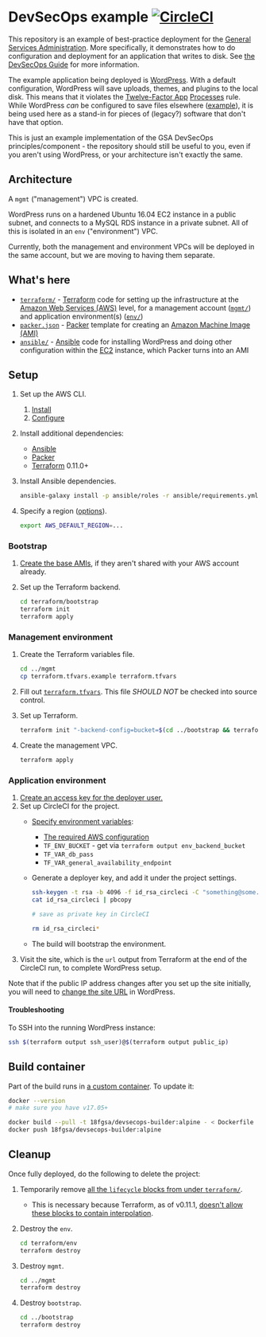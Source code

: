 # DevSecOps example [![CircleCI](https://circleci.com/gh/GSA/devsecops-example.svg?style=svg)](https://circleci.com/gh/GSA/devsecops-example)

This repository is an example of best-practice deployment for the [General Services Administration](https://www.gsa.gov/). More specifically, it demonstrates how to do configuration and deployment for an application that writes to disk. See [the DevSecOps Guide](https://tech.gsa.gov/guides/dev_sec_ops_guide/) for more information.

The example application being deployed is [WordPress](https://wordpress.org/). With a default configuration, WordPress will save uploads, themes, and plugins to the local disk. This means that it violates the [Twelve-Factor App](https://12factor.net/) [Processes](https://12factor.net/processes) rule. While WordPress _can_ be configured to save files elsewhere ([example](https://github.com/dzuelke/wordpress-12factor)), it is being used here as a stand-in for pieces of (legacy?) software that don't have that option.

This is just an example implementation of the GSA DevSecOps principles/component - the repository should still be useful to you, even if you aren't using WordPress, or your architecture isn't exactly the same.

## Architecture

A `mgmt` ("management") VPC is created.

WordPress runs on a hardened Ubuntu 16.04 EC2 instance in a public subnet, and connects to a MySQL RDS instance in a private subnet. All of this is isolated in an `env` ("environment") VPC.

Currently, both the management and environment VPCs will be deployed in the same account, but we are moving to having them separate.

## What's here

* [`terraform/`](terraform/env/) - [Terraform](https://www.terraform.io/) code for setting up the infrastructure at the [Amazon Web Services (AWS)](https://aws.amazon.com/) level, for a management account ([`mgmt/`](terraform/mgmt/)) and application environment(s) ([`env/`](terraform/env/))
* [`packer.json`](packer.json) - [Packer](https://www.packer.io/) template for creating an [Amazon Machine Image (AMI)](https://docs.aws.amazon.com/AWSEC2/latest/UserGuide/AMIs.html)
* [`ansible/`](ansible/) - [Ansible](https://docs.ansible.com/ansible/latest/index.html) code for installing WordPress and doing other configuration within the [EC2](https://aws.amazon.com/ec2/) instance, which Packer turns into an AMI

## Setup

1. Set up the AWS CLI.
    1. [Install](https://docs.aws.amazon.com/cli/latest/userguide/installing.html)
    1. [Configure](https://docs.aws.amazon.com/cli/latest/userguide/cli-chap-getting-started.html)
1. Install additional dependencies:
    * [Ansible](https://docs.ansible.com/ansible/latest/intro_installation.html)
    * [Packer](https://www.packer.io/)
    * [Terraform](https://www.terraform.io/) 0.11.0+
1. Install Ansible dependencies.

    ```sh
    ansible-galaxy install -p ansible/roles -r ansible/requirements.yml
    ```
1. Specify a region ([options](https://docs.aws.amazon.com/AWSEC2/latest/UserGuide/using-regions-availability-zones.html#concepts-available-regions)).

    ```sh
    export AWS_DEFAULT_REGION=...
    ```

### Bootstrap

1. [Create the base AMIs](https://github.com/GSA/security-benchmarks#base-images), if they aren't shared with your AWS account already.
1. Set up the Terraform backend.

    ```sh
    cd terraform/bootstrap
    terraform init
    terraform apply
    ```

### Management environment

1. Create the Terraform variables file.

    ```sh
    cd ../mgmt
    cp terraform.tfvars.example terraform.tfvars
    ```

1. Fill out [`terraform.tfvars`](terraform/mgmt/terraform.tfvars.example). This file *SHOULD NOT* be checked into source control.
1. Set up Terraform.

    ```sh
    terraform init "-backend-config=bucket=$(cd ../bootstrap && terraform output bucket)"
    ```

1. Create the management VPC.

    ```sh
    terraform apply
    ```

### Application environment

1. [Create an access key for the deployer user.](https://console.aws.amazon.com/iam/home#/users/circleci-deployer?section=security_credentials)
1. Set up CircleCI for the project.
    * [Specify environment variables](https://circleci.com/docs/2.0/env-vars/#adding-environment-variables-in-the-app):
        * [The required AWS configuration](https://www.terraform.io/docs/providers/aws/index.html#environment-variables)
        * `TF_ENV_BUCKET` - get via `terraform output env_backend_bucket`
        * `TF_VAR_db_pass`
        * `TF_VAR_general_availability_endpoint`
    * Generate a deployer key, and add it under the project settings.

        ```sh
        ssh-keygen -t rsa -b 4096 -f id_rsa_circleci -C "something@some.gov" -N ""
        cat id_rsa_circleci | pbcopy

        # save as private key in CircleCI

        rm id_rsa_circleci*
        ```

    * The build will bootstrap the environment.
1. Visit the site, which is the `url` output from Terraform at the end of the CircleCI run, to complete WordPress setup.

Note that if the public IP address changes after you set up the site initially, you will need to [change the site URL](https://codex.wordpress.org/Changing_The_Site_URL#Changing_the_Site_URL) in WordPress.

#### Troubleshooting

To SSH into the running WordPress instance:

```sh
ssh $(terraform output ssh_user)@$(terraform output public_ip)
```

## Build container

Part of the build runs in [a custom container](https://hub.docker.com/r/18fgsa/devsecops-builder/). To update it:

```sh
docker --version
# make sure you have v17.05+

docker build --pull -t 18fgsa/devsecops-builder:alpine - < Dockerfile
docker push 18fgsa/devsecops-builder:alpine
```

## Cleanup

Once fully deployed, do the following to delete the project:

1. Temporarily remove [all the `lifecycle` blocks from under `terraform/`](https://github.com/GSA/devsecops-example/search?q=lifecycle+in%3Aterraform).
    * This is necessary because Terraform, as of v0.11.1, [doesn't allow these blocks to contain interpolation](https://github.com/hashicorp/terraform/issues/3116).
1. Destroy the `env`.

    ```sh
    cd terraform/env
    terraform destroy
    ```

1. Destroy `mgmt`.

    ```sh
    cd ../mgmt
    terraform destroy
    ```

1. Destroy `bootstrap`.

    ```sh
    cd ../bootstrap
    terraform destroy
    ```
